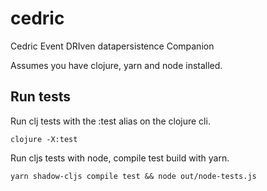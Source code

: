 # cedric
Cedric Event DRIven datapersistence Companion

Assumes you have clojure, yarn and node installed.

## Run tests
Run clj tests with the :test alias on the clojure cli.

```clojure -X:test```

Run cljs tests with node, compile test build with yarn.

```yarn shadow-cljs compile test && node out/node-tests.js```
